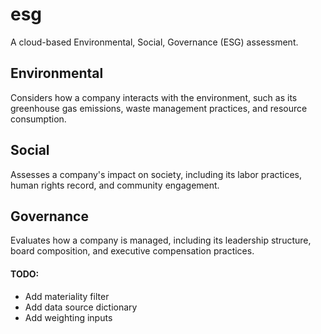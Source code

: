 # esg
A cloud-based Environmental, Social, Governance (ESG) assessment.

## Environmental

Considers how a company interacts with the environment, such as its greenhouse gas emissions, waste management practices, and resource consumption.

## Social

Assesses a company's impact on society, including its labor practices, human rights record, and community engagement.

## Governance

Evaluates how a company is managed, including its leadership structure, board composition, and executive compensation practices.

#### TODO:
- Add materiality filter
- Add data source dictionary
- Add weighting inputs

